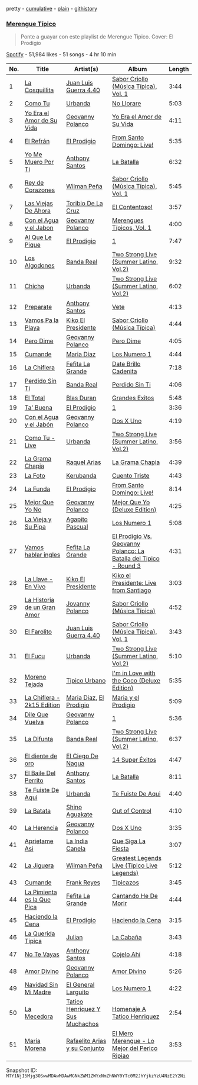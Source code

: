 pretty - [cumulative](/playlists/cumulative/37i9dQZF1DX7rqPov2ZRCB.md) - [plain](/playlists/plain/37i9dQZF1DX7rqPov2ZRCB) - [githistory](https://github.githistory.xyz/mackorone/spotify-playlist-archive/blob/main/playlists/plain/37i9dQZF1DX7rqPov2ZRCB)

### [Merengue Típico](https://open.spotify.com/playlist/37i9dQZF1DX7rqPov2ZRCB)

> Ponte a guayar con este playlist de Merengue Tipico\. Cover: El Prodigio

[Spotify](https://open.spotify.com/user/spotify) - 51,984 likes - 51 songs - 4 hr 10 min

| No. | Title | Artist(s) | Album | Length |
|---|---|---|---|---|
| 1 | [La Cosquillita](https://open.spotify.com/track/3srURD7HBktaD14VKzctR4) | [Juan Luis Guerra 4.40](https://open.spotify.com/artist/3nlpTZci9O5W8RsNoNH559) | [Sabor Criollo \(Música Típica\), Vol\. 1](https://open.spotify.com/album/0mwpUFL1xBvnyBdhtoR4zL) | 3:44 |
| 2 | [Como Tu](https://open.spotify.com/track/6FxNgPp1ltcBloQ4A8L6V0) | [Urbanda](https://open.spotify.com/artist/0gEbDhqRDCeCdZM9N970ov) | [No Llorare](https://open.spotify.com/album/3CBjDMRvP2TBLNwPgEpNCF) | 5:03 |
| 3 | [Yo Era el Amor de Su Vida](https://open.spotify.com/track/4MPagjBQYV66fEBuFbn2Xw) | [Geovanny Polanco](https://open.spotify.com/artist/0awBNuVACBDglhyp0vRMgY) | [Yo Era el Amor de Su Vida](https://open.spotify.com/album/4Absoa5bvehrvmyuPRUGyp) | 4:11 |
| 4 | [El Refrán](https://open.spotify.com/track/5JMVZua23rOH7Wt1rFYeSH) | [El Prodigio](https://open.spotify.com/artist/0mXFUCl68VMz2BhKzq1zCO) | [From Santo Domingo: Live!](https://open.spotify.com/album/7j6mg2CE7wd6i3R5dRkr2Z) | 5:35 |
| 5 | [Yo Me Muero Por Ti](https://open.spotify.com/track/1soZPkNYncKsVnSk18OGTP) | [Anthony Santos](https://open.spotify.com/artist/06TVTkMAOR935MhkjX0i2A) | [La Batalla](https://open.spotify.com/album/2SoC60zXrZBkx0Q8CP8hPb) | 6:32 |
| 6 | [Rey de Corazones](https://open.spotify.com/track/1x8ZhnLDgGqEYej5JM256O) | [Wilman Peña](https://open.spotify.com/artist/4ZCt8TwKamzijlmkvHxuKH) | [Sabor Criollo \(Música Típica\), Vol\. 1](https://open.spotify.com/album/0mwpUFL1xBvnyBdhtoR4zL) | 5:45 |
| 7 | [Las Viejas De Ahora](https://open.spotify.com/track/10Qtbtv3Qf2eB5BmmuVEP9) | [Toribio De La Cruz](https://open.spotify.com/artist/0bCUZmoy78zl0pSuHiiDPe) | [El Contentoso!](https://open.spotify.com/album/3SJ3WJYdRWLt5vrumrxRBC) | 3:57 |
| 8 | [Con el Agua y el Jabon](https://open.spotify.com/track/0EVM5zK0JvLCaaRBL1fPSq) | [Geovanny Polanco](https://open.spotify.com/artist/0awBNuVACBDglhyp0vRMgY) | [Merengues Típicos, Vol\. 1](https://open.spotify.com/album/5EZB4tvAG8NpJ67jD0muQQ) | 4:00 |
| 9 | [Al Que Le Pique](https://open.spotify.com/track/3rHdsROdo2VVY3NUoQihT2) | [El Prodigio](https://open.spotify.com/artist/0mXFUCl68VMz2BhKzq1zCO) | [1](https://open.spotify.com/album/6ewQaPepdmwT139inGJBJ9) | 7:47 |
| 10 | [Los Algodones](https://open.spotify.com/track/25TUx9I6yjv0YXGhPttvvg) | [Banda Real](https://open.spotify.com/artist/45QUD9oZxg3rGkSDEFI0i6) | [Two Strong Live \(Summer Latino, Vol.2\)](https://open.spotify.com/album/1McWsUpoxjfln3hhXWq5d6) | 9:32 |
| 11 | [Chicha](https://open.spotify.com/track/1u7BXgce2y8eVc6dUInOPw) | [Urbanda](https://open.spotify.com/artist/0gEbDhqRDCeCdZM9N970ov) | [Two Strong Live \(Summer Latino, Vol.2\)](https://open.spotify.com/album/1McWsUpoxjfln3hhXWq5d6) | 6:02 |
| 12 | [Preparate](https://open.spotify.com/track/4qCR0K5hjADRUkosWxA065) | [Anthony Santos](https://open.spotify.com/artist/06TVTkMAOR935MhkjX0i2A) | [Vete](https://open.spotify.com/album/0hGEDazwHxaPUBg0DTB9rY) | 4:13 |
| 13 | [Vamos Pa la Playa](https://open.spotify.com/track/2UFuyJNjpIhpCAvLeGB2W5) | [Kiko El Presidente](https://open.spotify.com/artist/4Ub4fWV0GUdwjnr2HroLwi) | [Sabor Criollo \(Música Típica\)](https://open.spotify.com/album/0tst9q40oqCAzUuvOF38vy) | 4:44 |
| 14 | [Pero Dime](https://open.spotify.com/track/6qONHoQloBbAXfe1F0vSx7) | [Geovanny Polanco](https://open.spotify.com/artist/0awBNuVACBDglhyp0vRMgY) | [Pero Dime](https://open.spotify.com/album/1ymwzkDASaWEUpWHQJca1d) | 4:05 |
| 15 | [Cumande](https://open.spotify.com/track/6V5xHNN6A1WefkSKgQkOsS) | [Maria Diaz](https://open.spotify.com/artist/5dYa0AAqG7tZT1vsX3j7Aj) | [Los Numero 1](https://open.spotify.com/album/3uMEJcu34DYo8TfZO1sEvI) | 4:44 |
| 16 | [La Chiflera](https://open.spotify.com/track/1kcb0KVXfQBESU9p7d47nP) | [Fefita La Grande](https://open.spotify.com/artist/4IYHkkHuBFwfBrqQ4XJiPA) | [Date Brillo Cadenita](https://open.spotify.com/album/646dDXe1aj7n4EJDUeVcjw) | 7:18 |
| 17 | [Perdido Sin Ti](https://open.spotify.com/track/2QU4oChYHqjdK4eh5IWWvc) | [Banda Real](https://open.spotify.com/artist/45QUD9oZxg3rGkSDEFI0i6) | [Perdido Sin Ti](https://open.spotify.com/album/4DwDIco9u8f442MImEpxar) | 4:06 |
| 18 | [El Total](https://open.spotify.com/track/3ZSXZBaUB3PZtNDcUopOJZ) | [Blas Duran](https://open.spotify.com/artist/0N8kOoceUhHFL16Rhe5rvb) | [Grandes Exitos](https://open.spotify.com/album/0JO10CGBRTo4nhCvaoTgJy) | 5:48 |
| 19 | [Ta' Buena](https://open.spotify.com/track/0bVpCIs0mQkjyWoksHgYFG) | [El Prodigio](https://open.spotify.com/artist/0mXFUCl68VMz2BhKzq1zCO) | [1](https://open.spotify.com/album/6ewQaPepdmwT139inGJBJ9) | 3:36 |
| 20 | [Con el Agua y el Jabón](https://open.spotify.com/track/1VeE2eQetaWW9OYtXBjv1l) | [Geovanny Polanco](https://open.spotify.com/artist/0awBNuVACBDglhyp0vRMgY) | [Dos X Uno](https://open.spotify.com/album/6twL9pq7eh4KALCCFWm1aN) | 4:19 |
| 21 | [Como Tu \- Live](https://open.spotify.com/track/5GSQ5TVxrilyZDYYBR3APB) | [Urbanda](https://open.spotify.com/artist/0gEbDhqRDCeCdZM9N970ov) | [Two Strong Live \(Summer Latino, Vol.2\)](https://open.spotify.com/album/1McWsUpoxjfln3hhXWq5d6) | 3:56 |
| 22 | [La Grama Chapia](https://open.spotify.com/track/09oNG7yDALMj4KbYZqv6zS) | [Raquel Arias](https://open.spotify.com/artist/49P6VROZM32gIQyX9CvJE8) | [La Grama Chapia](https://open.spotify.com/album/4961HTA2TtwYlVYMdka1yR) | 4:39 |
| 23 | [La Foto](https://open.spotify.com/track/3lGNaVyWdIzOe2aFQymR5F) | [Kerubanda](https://open.spotify.com/artist/4KhtKfn714A0oYBmpMHcz2) | [Cuento Triste](https://open.spotify.com/album/7Kdz2QVeTDGuBXZ0hXLrpj) | 4:43 |
| 24 | [La Funda](https://open.spotify.com/track/75OFcipYCvVFui2YdNdfGc) | [El Prodigio](https://open.spotify.com/artist/0mXFUCl68VMz2BhKzq1zCO) | [From Santo Domingo: Live!](https://open.spotify.com/album/7j6mg2CE7wd6i3R5dRkr2Z) | 8:14 |
| 25 | [Mejor Que Yo No](https://open.spotify.com/track/0ULfbeJ2mRmu0zcX1GLkNk) | [Geovanny Polanco](https://open.spotify.com/artist/0awBNuVACBDglhyp0vRMgY) | [Mejor Que Yo \(Deluxe Edition\)](https://open.spotify.com/album/0Arti1EFjhrVuqNeM1CFgG) | 4:25 |
| 26 | [La Vieja y Su Pipa](https://open.spotify.com/track/5dmYeVs4QUtLne9vmeGLMH) | [Agapito Pascual](https://open.spotify.com/artist/6wul19KorlNmWnZMyoMBrx) | [Los Numero 1](https://open.spotify.com/album/3uMEJcu34DYo8TfZO1sEvI) | 5:08 |
| 27 | [Vamos hablar ingles](https://open.spotify.com/track/0sCPSj1zmc6utsy0czb54e) | [Fefita La Grande](https://open.spotify.com/artist/4IYHkkHuBFwfBrqQ4XJiPA) | [El Prodigio Vs\. Geovanny Polanco: La Batalla del Tipico \- Round 3](https://open.spotify.com/album/716GiAM5y7ZXcfotDUNb13) | 4:31 |
| 28 | [La Llave \- En Vivo](https://open.spotify.com/track/0oXqG8CDAwMZJVMUsMdc59) | [Kiko El Presidente](https://open.spotify.com/artist/4Ub4fWV0GUdwjnr2HroLwi) | [Kiko el Presidente: Live from Santiago](https://open.spotify.com/album/5Iw0HyzfuxfD5aLECUD1nM) | 3:03 |
| 29 | [La Historia de un Gran Amor](https://open.spotify.com/track/5KgTIeLQUJvxB0pJv9TB3U) | [Jovanny Polanco](https://open.spotify.com/artist/4XFtS4SjS3n8FcboWw68he) | [Sabor Criollo \(Música Típica\)](https://open.spotify.com/album/0tst9q40oqCAzUuvOF38vy) | 4:52 |
| 30 | [El Farolito](https://open.spotify.com/track/7reg3cRS3uPi326LD1F3e5) | [Juan Luis Guerra 4.40](https://open.spotify.com/artist/3nlpTZci9O5W8RsNoNH559) | [Sabor Criollo \(Música Típica\), Vol\. 1](https://open.spotify.com/album/0mwpUFL1xBvnyBdhtoR4zL) | 3:43 |
| 31 | [El Fucu](https://open.spotify.com/track/7HKhmZ8uQXB8GaGf6MRi7G) | [Urbanda](https://open.spotify.com/artist/0gEbDhqRDCeCdZM9N970ov) | [Two Strong Live \(Summer Latino, Vol.2\)](https://open.spotify.com/album/1McWsUpoxjfln3hhXWq5d6) | 5:10 |
| 32 | [Moreno Tejada](https://open.spotify.com/track/7tGAWlnetlM44sXwF9Rs9w) | [Tipico Urbano](https://open.spotify.com/artist/5JVkZJXmCM6VWYKrnX6n6h) | [I'm in Love with the Coco \(Deluxe Edition\)](https://open.spotify.com/album/0U2TX1yxtxVWwsRv4bcnm6) | 5:35 |
| 33 | [La Chiflera \- 2k15 Edition](https://open.spotify.com/track/51MmT2oz05BA71QbyDUcNU) | [Maria Diaz](https://open.spotify.com/artist/5dYa0AAqG7tZT1vsX3j7Aj), [El Prodigio](https://open.spotify.com/artist/0mXFUCl68VMz2BhKzq1zCO) | [Maria y el Prodigio](https://open.spotify.com/album/1nzkjZM7mdGxbxinEWil2d) | 5:09 |
| 34 | [Dile Que Vuelva](https://open.spotify.com/track/2HDynkWGsEg1pGoTEZlN9S) | [Geovanny Polanco](https://open.spotify.com/artist/0awBNuVACBDglhyp0vRMgY) | [1](https://open.spotify.com/album/5Q8p7lerPqauI6Hz9kSAN6) | 5:36 |
| 35 | [La Difunta](https://open.spotify.com/track/5baWcVrfE2mgkTpK3wvxzC) | [Banda Real](https://open.spotify.com/artist/45QUD9oZxg3rGkSDEFI0i6) | [Two Strong Live \(Summer Latino, Vol.2\)](https://open.spotify.com/album/1McWsUpoxjfln3hhXWq5d6) | 6:37 |
| 36 | [El diente de oro](https://open.spotify.com/track/36s4W1NUg0amqDSNRK8Lo4) | [El Ciego De Nagua](https://open.spotify.com/artist/43nkUThLVCzg7IObZEk1XY) | [14 Super Éxitos](https://open.spotify.com/album/1fFdyPrPN9fF264jXDO0w4) | 4:47 |
| 37 | [El Baile Del Perrito](https://open.spotify.com/track/0uDxsPAVs2Hu6OQ7XlUWo2) | [Anthony Santos](https://open.spotify.com/artist/06TVTkMAOR935MhkjX0i2A) | [La Batalla](https://open.spotify.com/album/2SoC60zXrZBkx0Q8CP8hPb) | 8:11 |
| 38 | [Te Fuiste De Aqui](https://open.spotify.com/track/6DkiLWTw9JcYegRmvtehO2) | [Urbanda](https://open.spotify.com/artist/0gEbDhqRDCeCdZM9N970ov) | [Te Fuiste De Aqui](https://open.spotify.com/album/4hHaLdZefZhkKsLfL0FRZD) | 4:40 |
| 39 | [La Batata](https://open.spotify.com/track/4r2O4YsxfoclLn5AjPLdQa) | [Shino Aguakate](https://open.spotify.com/artist/6IgsDaIkGCmRK7VEpnjvKI) | [Out of Control](https://open.spotify.com/album/7MiIB4tUaj2jfu8pGOxX08) | 4:10 |
| 40 | [La Herencia](https://open.spotify.com/track/5zX85Z7IGHcODx4EOhF9PB) | [Geovanny Polanco](https://open.spotify.com/artist/0awBNuVACBDglhyp0vRMgY) | [Dos X Uno](https://open.spotify.com/album/6twL9pq7eh4KALCCFWm1aN) | 3:35 |
| 41 | [Aprietame Asi](https://open.spotify.com/track/6D23Vktrh77musjHydnFzX) | [La India Canela](https://open.spotify.com/artist/5axgr6umLyF5Olk4I73ZcP) | [Que Siga La Fiesta](https://open.spotify.com/album/7BvDrXsqcmMQ17hrySRbUs) | 3:07 |
| 42 | [La Jiguera](https://open.spotify.com/track/3ZSAPiIAogtgNaY4STiXu9) | [Wilman Peña](https://open.spotify.com/artist/4ZCt8TwKamzijlmkvHxuKH) | [Greatest Legends Live \(Tipico Live Legends\)](https://open.spotify.com/album/4jxoMbdfL5fmiCcRvvBXbf) | 5:12 |
| 43 | [Cumande](https://open.spotify.com/track/6xOKsiiPvizKydESdjstKL) | [Frank Reyes](https://open.spotify.com/artist/4vQV1LCGBdYAt5rIIPjSFZ) | [Tipicazos](https://open.spotify.com/album/5tIuwjIPjjZ5PdnFGtTPjs) | 3:45 |
| 44 | [La Pimienta es la Que Pica](https://open.spotify.com/track/1cwD4kYEcYmLCPj42Ym8Yx) | [Fefita La Grande](https://open.spotify.com/artist/4IYHkkHuBFwfBrqQ4XJiPA) | [Cantando He De Morir](https://open.spotify.com/album/1WLMlfIxmGS78b2oQXKNHW) | 4:44 |
| 45 | [Haciendo la Cena](https://open.spotify.com/track/41E7MZbiA4b2OmL9dUiEAS) | [El Prodigio](https://open.spotify.com/artist/0mXFUCl68VMz2BhKzq1zCO) | [Haciendo la Cena](https://open.spotify.com/album/1sURoT9wU61OM6BPeUNJHg) | 3:15 |
| 46 | [La Querida Tipica](https://open.spotify.com/track/7oez5wsiPo24mYY0jzQIxN) | [Julian](https://open.spotify.com/artist/16WE6ZSzPgSVwzjpen71eI) | [La Cabaña](https://open.spotify.com/album/0RdcZm4JIUfIyTfN7exGIV) | 3:43 |
| 47 | [No Te Vayas](https://open.spotify.com/track/40Hmq1MsOhQP2y5Aff4VtI) | [Anthony Santos](https://open.spotify.com/artist/06TVTkMAOR935MhkjX0i2A) | [Cojelo Ahí](https://open.spotify.com/album/3DMQ0XGeZlnUJtqHU8kDWm) | 4:18 |
| 48 | [Amor Divino](https://open.spotify.com/track/5x2F5E0iZKGsUF3UPxMKTQ) | [Geovanny Polanco](https://open.spotify.com/artist/0awBNuVACBDglhyp0vRMgY) | [Amor Divino](https://open.spotify.com/album/7tmq9RfNNH3TVVPoAU174M) | 5:26 |
| 49 | [Navidad Sin Mi Madre](https://open.spotify.com/track/2lZCupBD2NIlB9NFyXSkBf) | [El General Larguito](https://open.spotify.com/artist/0syFtsAFtNjMuF5HKojLvS) | [Los Numero 1](https://open.spotify.com/album/3uMEJcu34DYo8TfZO1sEvI) | 4:22 |
| 50 | [La Mecedora](https://open.spotify.com/track/4mAsDw8MeRo6szWdtvJmlQ) | [Tatico Henriquez Y Sus Muchachos](https://open.spotify.com/artist/4Pva9KTs5FoQl4TuyZZ3Mm) | [Homenaje A Tatico Henriquez](https://open.spotify.com/album/4p5kDQmlTSPGwIgZTEpCSJ) | 2:54 |
| 51 | [María Morena](https://open.spotify.com/track/4OZ5NPCEJwznNhJkDVw9wr) | [Rafaelito Arias y su Conjunto](https://open.spotify.com/artist/4mmOeSrRPJ4g7BOItek7Hf) | [El Mero Merengue \- Lo Mejor del Perico Ripiao](https://open.spotify.com/album/36lyiyuuOJJ4rZ0PHMAo2F) | 3:53 |

Snapshot ID: `MTY1NjI5Mjg3OSwwMDAwMDAwMGNkZWM1ZWYxNmZhNWY0YTc0M2JhYjkzYzU4NzE2Y2Ni`
